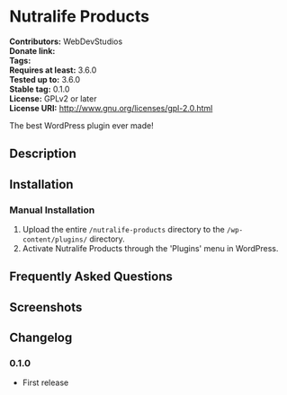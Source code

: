 # Nutralife Products #
**Contributors:**      WebDevStudios  
**Donate link:**         
**Tags:**  
**Requires at least:** 3.6.0  
**Tested up to:**      3.6.0  
**Stable tag:**        0.1.0  
**License:**           GPLv2 or later  
**License URI:**       http://www.gnu.org/licenses/gpl-2.0.html  

The best WordPress plugin ever made!

## Description ##



## Installation ##

### Manual Installation ###

1. Upload the entire `/nutralife-products` directory to the `/wp-content/plugins/` directory.
2. Activate Nutralife Products through the 'Plugins' menu in WordPress.

## Frequently Asked Questions ##


## Screenshots ##


## Changelog ##

### 0.1.0 ###
* First release
